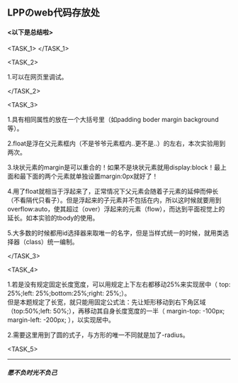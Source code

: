 <h2>LPPのweb代码存放处</h2>

<h4><以下是总结啦></h4>

<TASK_1>
</TASK_1>

<TASK_2><br />

  1.可以在网页里调试。<br />
  
</TASK_2>


<TASK_3><br />

  1.具有相同属性的放在一个大括号里（如padding boder margin background等）。<br />
  
  2.float是浮在父元素框内（不是爷爷元素框内..更不是..）的左右，本次实验用到两次。<br />
  
  3.块状元素的margin是可以重合的！如果不是块状元素就用display:block！最上面和最下面的两个元素就单独设置margin:0px就好了！<br />
  
  4.用了float就相当于浮起来了，正常情况下父元素会随着子元素的延伸而伸长（不看隔代只看子）。但是浮起来的子元素并不包括在内，所以这时候就要用到   overflow:auto，使其超过（over）浮起来的元素（flow），而达到平面视觉上的延长。如本实验的tbody的使用。<br />
  
  5.大多数的时候都用id选择器来取唯一的名字，但是当样式统一的时候，就用类选择器（class）统一编制。<br />
  
</TASK_3>


<TASK_4><br />
  
  1.若是没有规定固定长度宽度，可以用规定上下左右都移动25%来实现居中（ top: 25%;left: 25%;bottom:25%;right: 25%;）。<br />
    但是本题规定了长宽，就只能用固定公式法：先让矩形移动到右下角区域（top:50%;left: 50%;），再移动其自身长度宽度的一半（	margin-top: -100px;	    margin-left: -200px; ），以实现居中。<br />
    
  2.需要这里用到了圆的式子，与方形的唯一不同就是加了-radius。
  
<TASK_5>
<hr />
<h5>愿不负时光不负己</h5>
